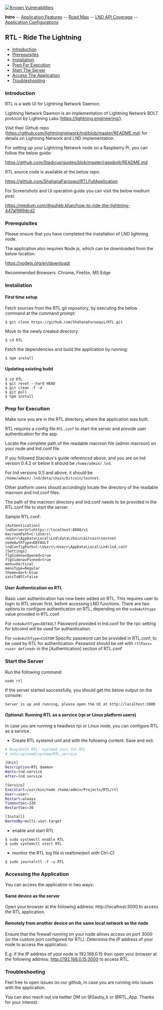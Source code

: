 <a href="https://snyk.io/test/github/ShahanaFarooqui/RTL"><img src="https://snyk.io/test/github/ShahanaFarooqui/RTL/badge.svg" alt="Known Vulnerabilities" data-canonical-src="https://snyk.io/test/github/ShahanaFarooqui/RTL" style="max-width:100%;"></a>

**Intro** -- [Application Features](Application_features.md) -- [Road Map](Roadmap.md) -- [LND API Coverage](LNDAPICoverage.md) -- [Application Configurations](Application_configurations)

## RTL - Ride The Lightning

* [Introduction](#intro)
* [Prerequisites](#prereq)
* [Installation](#install)
* [Prep For Execution](#prep)
* [Start The Server](#start)
* [Access The Application](#access)
* [Troubleshooting](#trouble)

### <a name="intro"></a>Introduction
RTL is a web UI for Lightning Network Daemon.

Lightning Network Daemon is an implementation of Lightning Network BOLT protocol by Lightning Labs (https://lightning.engineering/).

Visit their Github repo (https://github.com/lightningnetwork/lnd/blob/master/README.md) for details on Lightning Network and LND implementation.

For setting up your Lightning Network node on a Raspberry Pi, you can follow the below guide:

https://github.com/Stadicus/guides/blob/master/raspibolt/README.md

RTL source code is available at the below repo:

https://github.com/ShahanaFarooqui/RTLFullApplication

For Screenshots and UI operation guide you can visit the below medium post:

https://medium.com/@suheb.khan/how-to-ride-the-lightning-447af999dcd2

### <a name="prereq"></a>Prerequisites
Please ensure that you have completed the installation of LND lightning node.

The application also requires Node.js, which can be downloaded from the below location:

https://nodejs.org/en/download/

Recommended Browsers: Chrome, Firefox, MS Edge

### <a name="install"></a>Installation
#### First time setup
Fetch sources from the RTL git repository, by executing the below command at the command prompt:

`$ git clone https://github.com/ShahanaFarooqui/RTL.git`

Move to the newly created directory:

`$ cd RTL`

Fetch the dependencies and build the application by running:

`$ npm install`

#### Updating existing build
```
$ cd RTL
$ git reset --hard HEAD
$ git clean -f -d
$ git pull
$ npm install
```
### <a name="prep"></a>Prep for Execution
Make sure you are in the RTL directory, where the application was built.

RTL requires a config file `RTL.conf` to start the server and provide user authentication for the app.

Locate the complete path of the readable macroon file (admin.macroon) on your node and lnd.conf file

If you followed Stacidus's guide referenced above, and you are on lnd version 0.4.2 or below it should be `/home/admin/.lnd`.

For lnd versions 0.5 and above, it should be `/home/admin/.lnd/data/chain/bitcoin/testnet`.

Other platform users should accordingly locate the directory of the readable macroon and lnd.conf files.

The path of the macroon directory and lnd.conf needs to be provided in the RTL.conf file to start the server.

Sample RTL.conf:
```
[Authentication]
lndServerUrl=https://localhost:8080/v1
macroonPath=C:\Users\<User>\AppData\Local\Lnd\data\chain\bitcoin\testnet
nodeAuthType=DEFAULT
lndConfigPath=C:\Users\<User>\AppData\Local\Lnd\lnd.conf
[Settings]
flgSidenavOpened=true
flgSidenavPinned=true
menu=Vertical
menuType=Regular
theme=dark-blue
satsToBTC=false
```
#### User Authentication on RTL
Basic user authentication has now been added on RTL. This requires user to login to RTL server first, before accessing LND functions.
There are two options to configure authentication on RTL, depending on the `nodeAuthtype` value provided in RTL.conf.

For `nodeAuthType=DEFAULT`
Password provided in lnd.conf for the rpc setting for bitcoind will be used for authentication.

For `nodeAuthType=CUSTOM`
Specific password can be provided in RTL.conf, to be used by RTL for authentication.
Password should be set with `rtlPass=<user defined>` in the [Authentication] section of RTL.conf

### <a name="start"></a>Start the Server
Run the following command:

`node rtl` 

If the server started successfully, you should get the below output on the console:

`Server is up and running, please open the UI at http://localhost:3000`

#### Optional: Running RTL as a service (rpi or Linux platform users)
In case you are running a headless rpi or Linux node, you can configure RTL as a service.

* Create RTL systemd unit and with the following content. Save and exit.
```bash
# Raspibolt RTL: systemd unit for RTL
# /etc/systemd/system/RTL.service

[Unit]
Description=RTL daemon
Wants=lnd.service
After=lnd.service

[Service]
ExecStart=/usr/bin/node /home/admin/Projects/RTL/rtl
User=<user>
Restart=always
TimeoutSec=120
RestartSec=30

[Install]
WantedBy=multi-user.target
```

* enable and start RTL
```
$ sudo systemctl enable RTL
$ sudo systemctl start RTL
```
* montior the RTL log file in realtime(exit with Ctrl-C)

`$ sudo journalctl -f -u RTL`

### <a name="access"></a>Accessing the Application
You can access the application in two ways:
#### Same device as the server
Open your browser at the following address: http://localhost:3000 to access the RTL application.

#### Remotely from another device on the same local network as the node
Ensure that the firewall running on your node allows access on port 3000 (or the custom port configured for RTL).
Determine the IP address of your node to access the application.

E.g. if the IP address of your node is 192.168.0.15 then open your browser at the following address: http://192.168.0.15:3000 to access RTL.

### <a name="trouble"></a>Troubleshooting
Feel free to open issues on our github, in case you are running into issues with the application.

You can also reach out via twitter DM on @Sauby_k or @RTL_App. Thanks for your interest.

